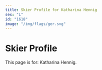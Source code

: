 ```yaml
---
title: Skier Profile for Katharina Hennig
sex: "L"
id: "1618"
image: "/img/flags/ger.svg" 
---
```


# Skier Profile

This page is for: Katharina Hennig.
    